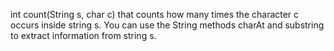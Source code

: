 int count(String s, char c) that counts how many times the character c occurs inside string s.
You can use the String methods charAt and substring to extract information from string s.

